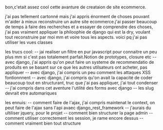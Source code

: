 bon,c'etait assez cool cette avanture de creataion de site ecommerce.

j'ai pas tellement cartonné mais j'ai appris énorment de choses pouvant m'aider
à mieux reconstruire un autre site ecommerce.j'ai passer beaucoup de temps à faire des recherches et a essayer de comprendre des choses, j'ai pas vraiment appliquer la philoophie de django qui est la dry, voulant tout reconstruire par 
moi mm et voire tous les aspects. voici pq j'ai pas utiliser les vues classes

les trucs cool:
 -- jai realiser un filtre en pur javascript pour connaitre un peu plus mm si c'est pas totalement parfait.Notion de prototypes, closure etc
 --  avec django, j'ai appris qu'on peut faire un systeme de recommendatio de produits en se basant sur ce que les autres utilsateurs ont acheter, pas appliquer
  -- avec django, j'ai compris un peu comment  les attaques XSS fontionnnent
   -- avec django, j'ai compris qu'on avait la capacité de coder beaucoup tout en structurant, truc que j'ai pas appliquer, j'ai tout condenser
   -- j'ai compris dans cet aventure l'utilité des forms avec django
   -- les slug devrait etre automariques

les ennuis:
-- comment faire de l'ajax, j'ai compris maintenat le context, on peut faire de l'ajax sans l'api avaec django_rest_framework
-- j'aurais du ultiliser jquery, pour le projet
-- comment bien structurer la page admin
-- comment utiliser correctement les session, je rame encore dessus
-- comment vraiment bien tout structure
